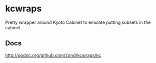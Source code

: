 kcwraps
=======

Pretty wrapper around Kyoto Cabinet to emulate putting subsets in the cabinet.

## Docs

http://godoc.org/github.com/zond/kcwraps/kc
